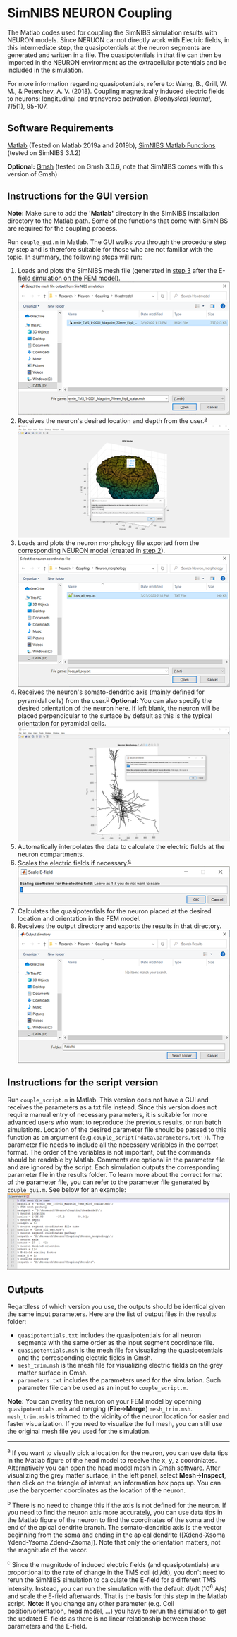 # SimNIBS NEURON Coupling
The Matlab codes used for coupling the SimNIBS simulation results with NEURON models. Since NERUON cannot directly work with Electric fields, in this intermediate step, the quasipotentials at the neuron segments are generated and written in a file. The quasipotentials in that file can then be imported in the NEURON environment as the extracellular potentials and be included in the simulation.

For more information regarding quasipotentials, refere to: Wang, B., Grill, W. M., & Peterchev, A. V. (2018). Coupling magnetically induced electric fields to neurons: longitudinal and transverse activation. *Biophysical journal, 115*(1), 95-107.

## Software Requirements
[Matlab](https://www.mathworks.com/) (Tested on Matlab 2019a and 2019b), [SimNIBS Matlab Functions](http://simnibs.org/) (tested on SimNIBS 3.1.2)

**Optional:** [Gmsh](https://gmsh.info/) (tested on Gmsh 3.0.6, note that SimNIBS comes with this version of Gmsh)

## Instructions for the GUI version
**Note:** Make sure to add the **'Matlab'** directory in the SimNIBS installation directory to the Matlab path. Some of the functions that come with SimNIBS are required for the coupling process.

Run <code>couple_gui.m</code> in Matlab. The GUI walks you through the procedure step by step and is therefore suitable for those who are not familiar with the topic. In summary, the following steps will run:
1. Loads and plots the SimNIBS mesh file (generated in [step 3](../3_Electric-Field-Modeling) after the E-field simulation on the FEM model).
![](./images/FEM.png)
2. Receives the neuron's desired location and depth from the user.<sup>[a](#myfootnoteA)</sup>
![](./images/nrnloc.png)
3. Loads and plots the neuron morphology file exported from the corresponding NEURON model (created in [step 2](../2_Export_NEURON_Segments/)).
![](./images/locs.png)
4. Receives the neuron's somato-dendritic axis (mainly defined for pyramidal cells) from the user.<sup>[b](#myfootnoteB)</sup> **Optional:** You can also specify the desired orientation of the neuron here. If left blank, the neuron will be placed perpendicular to the surface by default as this is the typical orientation for pyramidal cells.
![](./images/nrnori.png)
5. Automatically interpolates the data to calculate the electric fields at the neuron compartments.
6. Scales the electric fields if necessary.<sup>[c](#myfootnoteC)</sup>  
![](./images/scale.png)
7. Calculates the quasipotentials for the neuron placed at the desired location and orientation in the FEM model.
8. Receives the output directory and exports the results in that directory.
![](./images/output_dir.png)

## Instructions for the script version
Run <code>couple_script.m</code> in Matlab. This version does not have a GUI and receives the parameters as a txt file instead. Since this version does not require manual entry of necessary parameters, it is suitable for more advanced users who want to reproduce the previous results, or run batch simulations. Location of the desired parameter file should be passed to this function as an argument (e.g.<code>couple_script('data\parameters.txt')</code>). The parameter file needs to include all the necessary variables in the correct format. The order of the variables is not important, but the commands should be readable by Matlab. Comments are optional in the parameter file and are ignored by the script. Each simulation outputs the corresponding parameter file in the results folder. To learn more about the correct format of the parameter file, you can refer to the parameter file generated by <code>couple_gui.m</code>. See below for an example:
![](./images/parameters.png)

## Outputs
Regardless of which version you use, the outputs should be identical given the same input parameters. Here are the list of output files in the results folder:
* <code>quasipotentials.txt</code> includes the quasipotentials for all neuron segments with the same order as the input segment coordinate file.
* <code>quasipotentials.msh</code> is the mesh file for visualizing the quasipotentials and the corresponding electric fields in Gmsh.
* <code>mesh_trim.msh</code> is the mesh file for visualizing electric fields on the grey matter surface in Gmsh. 
* <code>parameters.txt</code> includes the parameters used for the simulation. Such parameter file can be used as an input to <code>couple_script.m</code>.

**Note:** You can overlay the neuron on your FEM model by openning <code>quasipotentials.msh</code> and merging (**File**->**Merge**) <code>mesh_trim.msh</code>. <code>mesh_trim.msh</code> is trimmed to the vicinity of the neuron location for easier and faster visualization. If you need to visualize the full mesh, you can still use the original mesh file you used for the simulation. 

---
<sup><a name="myfootnoteA">a</a></sup> If you want to visually pick a location for the neuron, you can use data tips in the Matlab figure of the head model to receive the x, y, z coordniates. Alternatively you can open the head model mesh in Gmsh software. After visualizing the grey matter surface, in the left panel, select **Mesh**->**Inspect**, then click on the triangle of interest, an information box pops up. You can use the barycenter coordinates as the location of the neuron.

<sup><a name="myfootnoteB">b</a></sup> There is no need to change this if the axis is not defined for the neuron. If you need to find the neuron axis more accurately, you can use data tips in the Matlab figure of the neuron to find the coordinates of the soma and the end of the apical dendrite branch. The somato-dendritic axis is the vector beginning from the soma and ending in the apical dendrite ([Xdend-Xsoma Ydend-Ysoma Zdend-Zsoma]). Note that only the orientation matters, not the magnitude of the vecor.

<sup><a name="myfootnoteC">c</a></sup> Since the magnitude of induced electric fields (and quasipotentials) are proportional to the rate of change in the TMS coil (dI/dt), you don't need to rerun the SimNIBS simulation to calculate the E-field for a different TMS intensity. Instead, you can run the simulation with the default dI/dt (10<sup>6</sup> A/s) and scale the E-field afterwards. That is the basis for this step in the Matlab script. **Note:** If you change any other parameter (e.g. Coil position/orientation, head model, ...) you have to rerun the simulation to get the updated E-fields as there is no linear relationship between those parameters and the E-field.

